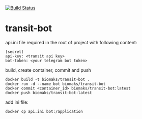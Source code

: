 [![Build Status](https://travis-ci.org/biomaks/transit-bot.svg?branch=master)](https://travis-ci.org/biomaks/transit-bot)

# transit-bot

api.ini file required in the root of project with following content:
    
    [secret]
    api-key: <transit api key>
    bot-token: <your telegram bot token>
    

build, create container, commit and push

    docker build -t biomaks/transit-bot .
    docker run -d --name bot biomaks/transit-bot
    docker commit <container_id> biomaks/transit-bot:latest
    docker push biomaks/transit-bot:latest

add ini file:

    docker cp api.ini bot:/application
